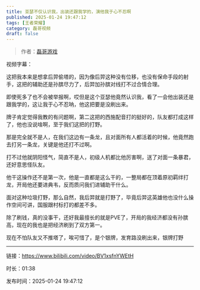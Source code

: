 ```yaml
---
title: 亚瑟不仅认识我，出装还跟我学的，演他我于心不忍啊
published: 2025-01-24 19:47:12
tags: [王者荣耀]
category: 磊哥视频
draft: false
---
```



> 作者：[磊哥游戏](https://space.bilibili.com/268941858?spm_id_from=333.788.upinfo.head.click)

视频字幕：

这把我本来是想拿后羿偷塔的，因为像后羿这种没有位移，也没有保命手段的射手，这把的辅助还是孙膑尽力了，后羿加孙膑对线打不过合情合理。

即使死多了也不会被举报啊，哎但是这个亚瑟他竟然认识我，看了一会他出装还是跟我学的，这让我于心不忍呐，他这把要是没刷出来。

牌子肯定觉得我教的有问题啊，第二这把的西施配音打的挺好的，队友都打成这样了，他也没说啥啊，至于我们这把的打野。

那是完全就不是人，在我们这边有一条龙，且对面所有人都活着的时候，他竟然跑去打另一条龙，关键是他还打不过啊。

打不过他就阴阳怪气，简直不是人，初级人机都比他厉害啊，送了对面一条暴君，还好意思怪队友。

他干这操作还不是第一次，他是一直都是这么干的，一整局都在顶着原初羁绊打龙，开局他还要进典韦，反而质问我们进辅助干什么。

面对这种垃圾打野，那么自然，我后羿就是打野了，毕竟后羿这英雄他也没什么操作空间可讲，国服跟村标打的都差不多。

除了刷钱，真的没事干，还好我最擅长的就是PVE了，开局的我经济都没有孙膑高，现在的我也是把经济刷到了双方第一。

现在不怕队友又不推塔了，唉可惜了，是个银牌，发育路没刷出来，银牌打野

---

链接：https://www.bilibili.com/video/BV1xsfnYWEtH

时长：01:38

发布时间：2025-01-24 19:47:12
